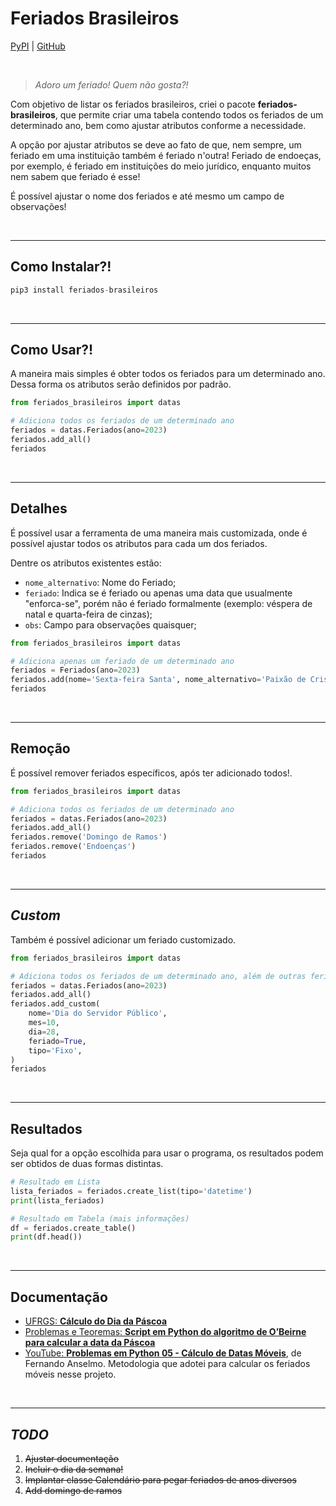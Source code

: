 # Feriados Brasileiros

[PyPI](https://pypi.org/project/feriados-brasileiros) | [GitHub](https://github.com/michelmetran/feriados)

<br>

> _Adoro um feriado! Quem não gosta?!_

Com objetivo de listar os feriados brasileiros, criei o pacote **feriados-brasileiros**, que permite criar uma tabela contendo todos os feriados de um determinado ano, bem como ajustar atributos conforme a necessidade.

A opção por ajustar atributos se deve ao fato de que, nem sempre, um feriado em uma instituição também é feriado n'outra! Feriado de endoeças, por exemplo, é feriado em instituições do meio jurídico, enquanto muitos nem sabem que feriado é esse!

É possível ajustar o nome dos feriados e até mesmo um campo de observações!

<br>

---

## Como Instalar?!

```python
pip3 install feriados-brasileiros
```

<br>

---

## Como Usar?!

A maneira mais simples é obter todos os feriados para um determinado ano. Dessa forma os atributos serão definidos por padrão.

```python
from feriados_brasileiros import datas

# Adiciona todos os feriados de um determinado ano
feriados = datas.Feriados(ano=2023)
feriados.add_all()
feriados
```

<br>

---

## Detalhes

É possível usar a ferramenta de uma maneira mais customizada, onde é possível ajustar todos os atributos para cada um dos feriados.

Dentre os atributos existentes estão:

- `nome_alternativo`: Nome do Feriado;
- `feriado`: Indica se é feriado ou apenas uma data que usualmente "enforca-se", porém não é feriado formalmente (exemplo: véspera de natal e quarta-feira de cinzas);
- `obs`: Campo para observações quaisquer;

```python
from feriados_brasileiros import datas

# Adiciona apenas um feriado de um determinado ano
feriados = Feriados(ano=2023)
feriados.add(nome='Sexta-feira Santa', nome_alternativo='Paixão de Cristo', obs='Também conhecido como Sexta-feira Santa')
feriados
```

<br>

---

## Remoção

É possível remover feriados específicos, após ter adicionado todos!.

```python
from feriados_brasileiros import datas

# Adiciona todos os feriados de um determinado ano
feriados = datas.Feriados(ano=2023)
feriados.add_all()
feriados.remove('Domingo de Ramos')
feriados.remove('Endoenças')
feriados
```

<br>

---

## _Custom_

Também é possível adicionar um feriado customizado.

```python
from feriados_brasileiros import datas

# Adiciona todos os feriados de um determinado ano, além de outras feriados customizados (municipais e estaduais, por exemplo)
feriados = datas.Feriados(ano=2023)
feriados.add_all()
feriados.add_custom(
    nome='Dia do Servidor Público',
    mes=10,
    dia=28,
    feriado=True,
    tipo='Fixo',
)
feriados
```

<br>

---

## Resultados

Seja qual for a opção escolhida para usar o programa, os resultados podem ser obtidos de duas formas distintas.

```python
# Resultado em Lista
lista_feriados = feriados.create_list(tipo='datetime')
print(lista_feriados)

# Resultado em Tabela (mais informações)
df = feriados.create_table()
print(df.head())
```

<br>

---

## Documentação

- [UFRGS: **Cálculo do Dia da Páscoa**](https://www.inf.ufrgs.br/~cabral/Pascoa.html)
- [Problemas e Teoremas: **Script em Python do algoritmo de O’Beirne para calcular a data da Páscoa**](https://problemasteoremas.wordpress.com/2010/02/17/script-em-python-do-algoritmo-de-obeirne-para-calcular-o-dia-e-o-mes-do-domingo-de-pascoa/)
- [YouTube: **Problemas em Python 05 - Cálculo de Datas Móveis**](https://www.youtube.com/watch?v=wbM7YhfcSqs), de Fernando Anselmo. Metodologia que adotei para calcular os feriados móveis nesse projeto.

<br>

---

## _TODO_

1. ~~Ajustar documentação~~
2. ~~Incluir o dia da semana!~~
3. ~~Implantar classe Calendário para pegar feriados de anos diversos~~
4. ~~Add domingo de ramos~~
